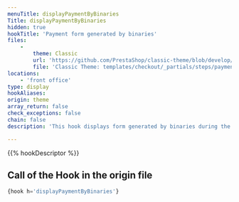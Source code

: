 ```yaml
---
menuTitle: displayPaymentByBinaries
Title: displayPaymentByBinaries
hidden: true
hookTitle: 'Payment form generated by binaries'
files:
    -
        theme: Classic
        url: 'https://github.com/PrestaShop/classic-theme/blob/develop/templates/checkout/_partials/steps/payment.tpl'
        file: 'Classic Theme: templates/checkout/_partials/steps/payment.tpl'
locations:
    - 'front office'
type: display
hookAliases: 
origin: theme
array_return: false
check_exceptions: false
chain: false
description: 'This hook displays form generated by binaries during the checkout'

---
```


{{% hookDescriptor %}}

## Call of the Hook in the origin file

```php
{hook h='displayPaymentByBinaries'}
```
